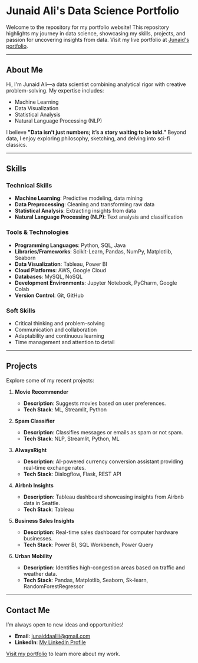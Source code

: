# Junaid Ali's Data Science Portfolio  

Welcome to the repository for my portfolio website! This repository highlights my journey in data science, showcasing my skills, projects, and passion for uncovering insights from data. Visit my live portfolio at [Junaid's portfolio](https://junaiddali.github.io/junaid-portfolio/).  

---

## About Me  
Hi, I'm Junaid Ali—a data scientist combining analytical rigor with creative problem-solving. My expertise includes:  
- Machine Learning  
- Data Visualization  
- Statistical Analysis  
- Natural Language Processing (NLP)  

I believe **"Data isn’t just numbers; it’s a story waiting to be told."** Beyond data, I enjoy exploring philosophy, sketching, and delving into sci-fi classics.  

---

## Skills  
### Technical Skills  
- **Machine Learning**: Predictive modeling, data mining  
- **Data Preprocessing**: Cleaning and transforming raw data  
- **Statistical Analysis**: Extracting insights from data  
- **Natural Language Processing (NLP)**: Text analysis and classification  

### Tools & Technologies  
- **Programming Languages**: Python, SQL, Java  
- **Libraries/Frameworks**: Scikit-Learn, Pandas, NumPy, Matplotlib, Seaborn  
- **Data Visualization**: Tableau, Power BI  
- **Cloud Platforms**: AWS, Google Cloud  
- **Databases**: MySQL, NoSQL  
- **Development Environments**: Jupyter Notebook, PyCharm, Google Colab  
- **Version Control**: Git, GitHub  

### Soft Skills  
- Critical thinking and problem-solving  
- Communication and collaboration  
- Adaptability and continuous learning  
- Time management and attention to detail  

---

## Projects  
Explore some of my recent projects:  

1. **Movie Recommender**  
   - **Description**: Suggests movies based on user preferences.  
   - **Tech Stack**: ML, Streamlit, Python  


2. **Spam Classifier**  
   - **Description**: Classifies messages or emails as spam or not spam.  
   - **Tech Stack**: NLP, Streamlit, Python, ML  
   

3. **AlwaysRight**  
   - **Description**: AI-powered currency conversion assistant providing real-time exchange rates.  
   - **Tech Stack**: Dialogflow, Flask, REST API  
   

4. **Airbnb Insights**  
   - **Description**: Tableau dashboard showcasing insights from Airbnb data in Seattle.  
   - **Tech Stack**: Tableau  
   

5. **Business Sales Insights**  
   - **Description**: Real-time sales dashboard for computer hardware businesses.  
   - **Tech Stack**: Power BI, SQL Workbench, Power Query  
   

6. **Urban Mobility**  
   - **Description**: Identifies high-congestion areas based on traffic and weather data.  
   - **Tech Stack**: Pandas, Matplotlib, Seaborn, Sk-learn, RandomForestRegressor  
   

---

## Contact Me  
I’m always open to new ideas and opportunities!  
- **Email**: [junaiddaallii@gmail.com](mailto:junaiddaallii@gmail.com)  
- **LinkedIn**: [My LinkedIn Profile](https://www.linkedin.com/in/junaid-ali-92290221b/)  

[Visit my portfolio](https://junaiddali.github.io/junaid-portfolio/) to learn more about my work.  


